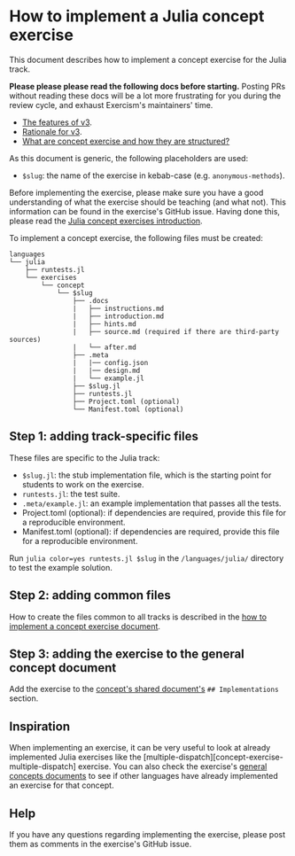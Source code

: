 # How to implement a Julia concept exercise

This document describes how to implement a concept exercise for the Julia track.

**Please please please read the following docs before starting.** Posting PRs without reading these docs will be a lot more frustrating for you during the review cycle, and exhaust Exercism's maintainers' time.

- [The features of v3][docs-features-of-v3].
- [Rationale for v3][docs-rationale-for-v3].
- [What are concept exercise and how they are structured?][docs-concept-exercises]

As this document is generic, the following placeholders are used:

- `$slug`: the name of the exercise in kebab-case (e.g. `anonymous-methods`).

Before implementing the exercise, please make sure you have a good understanding of what the exercise should be teaching (and what not). This information can be found in the exercise's GitHub issue. Having done this, please read the [Julia concept exercises introduction][concept-exercises].

To implement a concept exercise, the following files must be created:

```
languages
└── julia
    ├── runtests.jl
    └── exercises
        └── concept
            └── $slug
                ├── .docs
                |   ├── instructions.md
                |   ├── introduction.md
                |   ├── hints.md
                |   ├── source.md (required if there are third-party sources)
                |   └── after.md
                ├── .meta
                |   |── config.json
                |   |── design.md
                |   └── example.jl
                ├── $slug.jl
                ├── runtests.jl
                ├── Project.toml (optional)
                └── Manifest.toml (optional)
```

## Step 1: adding track-specific files

These files are specific to the Julia track:

- `$slug.jl`: the stub implementation file, which is the starting point for students to work on the exercise.
- `runtests.jl`: the test suite.
- `.meta/example.jl`: an example implementation that passes all the tests.
- Project.toml (optional): if dependencies are required, provide this file for a reproducible environment.
- Manifest.toml (optional): if dependencies are required, provide this file for a reproducible environment.

Run `julia color=yes runtests.jl $slug` in the `/languages/julia/` directory to test the example solution.

## Step 2: adding common files

How to create the files common to all tracks is described in the [how to implement a concept exercise document][how-to-implement-a-concept-exercise].

## Step 3: adding the exercise to the general concept document

Add the exercise to the [concept's shared document's][reference] `## Implementations` section.

## Inspiration

When implementing an exercise, it can be very useful to look at already implemented Julia exercises like the [multiple-dispatch][concept-exercise-multiple-dispatch] exercise. You can also check the exercise's [general concepts documents][reference] to see if other languages have already implemented an exercise for that concept.

## Help

If you have any questions regarding implementing the exercise, please post them as comments in the exercise's GitHub issue.

[concept-exercises]: ../exercises/concept/README.md
[how-to-implement-a-concept-exercise]: ../../../docs/maintainers/generic-how-to-implement-a-concept-exercise.md
[docs-concept-exercises]: ../../../docs/concept-exercises.md
[docs-rationale-for-v3]: ../../../docs/rationale-for-v3.md
[docs-features-of-v3]: ../../../docs/features-of-v3.md
[concept-exercise-strings]: ../exercises/concept/multiple-dispatch
[reference]: ../../../reference
